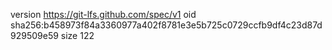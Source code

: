 version https://git-lfs.github.com/spec/v1
oid sha256:b458973f84a3360977a402f8781e3e5b725c0729ccfb9df4c23d87d929509e59
size 122
